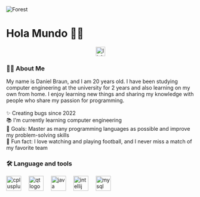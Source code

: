 

</style>

<div class="header-background">
  <img src="https://static8.depositphotos.com/1550726/1052/i/450/depositphotos_10520344-stock-photo-sun-rising-in-a-forest.jpg" alt="Forest">
  <div class="header-content">
    <h1>Hola Mundo 👋🏼</h1>
  </div>
</div>

<div align="center" class="linkedin-button">
  <a href="https://www.linkedin.com/in/daniel-braun-sandino-2a49a624b/" target="_blank">
    <img src="https://img.shields.io/static/v1?message=LinkedIn&logo=linkedin&label=&color=0077B5&logoColor=white&labelColor=&style=for-the-badge" height="25" alt="linkedin logo" />
  </a>
</div>

<h3 align="left">👩‍💻 About Me</h3>

<p align="left">My name is Daniel Braun, and I am 20 years old. I have been studying computer engineering at the university for 2 years and also learning on my own from home. I enjoy learning new things and sharing my knowledge with people who share my passion for programming.<br><br>✨ Creating bugs since 2022<br>📚 I'm currently learning computer engineering<br>🎯 Goals: Master as many programming languages as possible and improve my problem-solving skills<br>🎲 Fun fact: I love watching and playing football, and I never miss a match of my favorite team</p>

<h3 align="left">🛠 Language and tools</h3>

<div align="left">
  <img src="https://cdn.jsdelivr.net/gh/devicons/devicon/icons/cplusplus/cplusplus-original.svg" height="40" alt="cplusplus logo" />
  <img width="12" />
  <img src="https://cdn.jsdelivr.net/gh/devicons/devicon/icons/qt/qt-original.svg" height="40" alt="qt logo" />
  <img width="12" />
  <img src="https://cdn.jsdelivr.net/gh/devicons/devicon/icons/java/java-original.svg" height="40" alt="java logo" />
  <img width="12" />
  <img src="https://cdn.jsdelivr.net/gh/devicons/devicon/icons/intellij/intellij-original.svg" height="40" alt="intellij logo" />
  <img width="12" />
  <img src="https://cdn.jsdelivr.net/gh/devicons/devicon/icons/mysql/mysql-original.svg" height="40" alt="mysql logo" />
</div>
